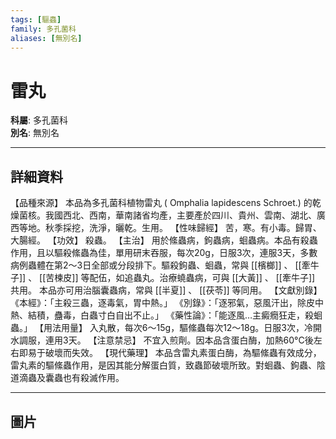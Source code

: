 ```yaml
---
tags: [驅蟲]
family: 多孔菌科
aliases: [無別名]
---
```


# 雷丸

**科屬**: 多孔菌科  
**別名**: 無別名  

---

## 詳細資料
【品種來源】
本品為多孔菌科植物雷丸 (
Omphalia lapidescens
Schroet.) 的乾燥菌核。我國西北、西南，華南諸省均產，主要產於四川、貴州、雲南、湖北、廣西等地。秋季採挖，洗淨，曬乾。生用。
【性味歸經】
苦，寒。有小毒。歸胃、大腸經。
【功效】
殺蟲。
【主治】
用於絛蟲病，鉤蟲病，蛔蟲病。本品有殺蟲作用，且以驅殺絛蟲為佳，單用研末吞服，每次20g，日服3次，連服3天，多數病例蟲體在第2～3日全部或分段排下。驅殺鉤蟲、蛔蟲，常與 [[檳榔]] 、 [[牽牛子]] 、 [[苦楝皮]] 等配伍，如追蟲丸。治療蟯蟲病，可與 [[大黃]] 、 [[牽牛子]] 共用。
本品亦可用治腦囊蟲病，常與 [[半夏]] 、 [[茯苓]] 等同用。
【文獻別錄】
《本經》：「主殺三蟲，逐毒氣，胃中熱。」
《別錄》：「逐邪氣，惡風汗出，除皮中熱、結積，蠱毒，白蟲寸白自出不止。」
《藥性論》：「能逐風…主癜癇狂走，殺蛔蟲。」
【用法用量】
入丸散，每次6～15g，驅絛蟲每次12～18g。日服3次，冷開水調服，連用3天。
【注意禁忌】
不宜入煎劑。因本品含蛋白酶，加熱60°C後左右即易于破壞而失效。
【現代藥理】
本品含雷丸素蛋白酶，為驅絛蟲有效成分，雷丸素的驅絛蟲作用，是因其能分解蛋白質，致蟲節破壞所致。對蛔蟲、鉤蟲、陰道滴蟲及囊蟲也有殺滅作用。

---

## 圖片
